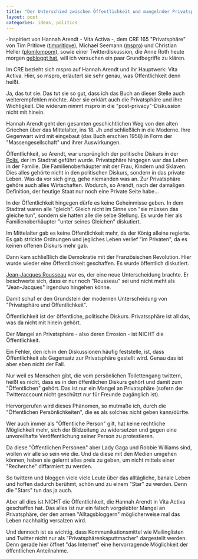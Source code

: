 ```yaml
---
title: "Der Unterschied zwischen Öffentlichkeit und mangelnder Privatsphäre"
layout: post
categories: ideas, politics
---
```

-Inspiriert von Hannah Arendt - Vita Activa -, dem CRE 165 "Privatsphäre" von Tim Pritlove (<a href="http://twitter.com/timpritlove">timpritlove</a>), Michael Seemann (<a href="http://twitter.com/mspro">mspro</a>) und Christian Heller (<a href="http://twitter.com/plomlompom">plomlompom</a>), sowie einer Twitterdiskussion, die Anne Roth heute morgen <a href="http://annalist.noblogs.org/post/2010/11/07/neulich-bei-twitter-post-privacy-oder-was-man-dafur-halt/">gebloggt hat</a>, will ich versuchen ein paar Grundbegriffe zu klären.

Im CRE bezieht sich mspro auf Hannah Arendt und ihr Hauptwerk: Vita Activa. Hier, so mspro, erläutert sie sehr genau, was Öffentlichkeit denn heißt.

Ja, das tut sie. Das tut sie so gut, dass ich das Buch an dieser Stelle auch weiterempfehlen möchte. Aber sie erklärt auch die Privatsphäre und ihre Wichtigkeit. Die widerum nimmt mspro in die "post-privacy"-Diskussion nicht mit hinein.

Hannah Arendt geht den gesamten geschichtlichen Weg von den alten Griechen über das Mittelalter, ins 18. Jh und schließlich in die Moderne. Ihre Gegenwart wird mit eingebaut (das Buch erschien 1958) in Form der "Massengesellschaft" und ihrer Auswirkungen.

Öffentlichkeit, so Arendt, war ursprünglich der politische Diskurs in der <a href="http://de.wikipedia.org/wiki/Polis">Polis</a>, der im Stadtrat geführt wurde. Privatsphäre hingegen war das Leben in der Familie. Die Familienoberhäupter mit der Frau, Kindern und Sklaven. Dies alles gehörte nicht in den politischen Diskurs, sondern in das private Leben. Was da vor sich ging, gehe niemanden was an. Zur Privatsphäre gehöre auch alles Wirtschaften. Wodurch, so Arendt, nach der damaligen Definition, der heutige Staat nur noch eine Private Seite habe...

In der Öffentlichkeit hingegen dürfe es keine Geheinmisse geben. In dem Stadtrat waren alle "gleich". Gleich nicht im Sinne von "sie müssen das gleiche tun", sondern sie hatten alle die selbe Stellung. Es wurde hier als Familienoberhäupter "unter seines Gleichen" diskutiert.

Im Mittelalter gab es keine Öffentlichkeit mehr, da der König alleine regierte. Es gab strickte Ordnungen und jegliches Leben verlief "im Privaten", da es keinen offenen Diskurs mehr gab.

Dann kam schließlich die Demokratie mit der Französischen Revolution. Hier wurde wieder eine Öffentlichkeit geschaffen. Es wurde öffentlich diskutiert.

<a href="http://de.wikipedia.org/wiki/Jean-Jacques_Rousseau">Jean-Jacques Rousseau</a> war es, der eine neue Unterscheidung brachte. Er beschwerte sich, dass er nur noch "Rousseau" sei und nicht meht als "Jean-Jacques" irgendwo hingehen könne.

Damit schuf er den Grundstein der modernen Unterscheidung von "Privatsphäre und Öffentlichkeit".

Öffentlichkeit ist der öffentliche, politische Diskurs. Privatssphäre ist all das, was da nicht mit hinein gehört.

Der Mangel an Privatsphäre - also deren Errosion - ist NICHT die Öffentlichkeit.

Ein Fehler, den ich in den Diskussionen häufig feststelle, ist, dass Öffentlichkeit als Gegensatz zur Privatsphäre gestellt wird. Genau das ist aber eben nicht der Fall.

Nur weil es Menschen gibt, die vom persönlichen Toilettengang twittern, heißt es nicht, dass es in den öffentlichen Diskurs gehört und damit zum "Öffentlichen" gehört. Das ist nur ein Mangel an Privatsphäre (sofern der Twitteraccount nicht geschützt nur für Freunde zugänglich ist).

Hervorgerufen wird dieses Phänomen, so mutmaße ich, durch die "Öffentlichen Persönlichkeiten", die es als solches nicht geben kann/dürfte.

Wer auch immer als "Öffentliche Person" gilt, hat keine rechtliche Möglichkeit mehr, sich der Bildzeitung zu widersetzen und gegen eine unvoreilhafte Veröffentlichung seiner Person zu protestieren.

Da diese "Öffentlichen Personen" aber Lady Gaga und Robbie Williams sind, wollen wir alle so sein wie die. Und da diese mit den Medien umgehen können, haben sie gelernt alles preis zu geben, um nicht mittels einer "Recherche" diffarmiert zu werden.

So twittern und bloggen viele viele Leute über das alltägliche, banale Leben und hoffen dadurch berühmt, schön und zu einem "Star" zu werden. Denn die "Stars" tun das ja auch.

Aber all dies ist NICHT die Öffentlichkeit, die Hannah Arendt in Vita Activa geschaffen hat. Das alles ist nur ein falsch vorgelebter Mangel an Privatsphäre, der den armen "Alltagsbloggern" möglicherweise mal das Leben nachhaltig versalzen wird.

Und dennoch ist es wichtig, dass Kommunikationsmittel wie Mailinglisten und Twitter nicht nur als "Privatsphärenkaputtmacher" dargestellt werden. Denn gerade hier öffnet "das Internet" eine hervorragende Möglichkeit der öffentlichen Anteilnahme.
